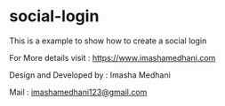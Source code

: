 # social-login

This is a example to show how to create a social login

For More details visit : https://www.imashamedhani.com

Design and Developed by : Imasha Medhani

Mail : imashamedhani123@gmail.com
